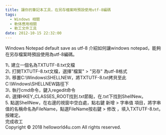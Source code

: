 ```yaml
---
title: 讓你的筆記本工具，在另存檔案時預設使用utf-8編碼
tags:
  - Windows 相關
  - 軟体應用相關
  - 軟工文件工具
date: 2012-10-15 22:32:00
---
```


Windows Notepad default save as utf-8
介紹如何讓windows notepad，能夠在另存檔案時預設使用為utf-8編碼。
<div>
</div><div>1\. 建立一個名為TXTUTF-8.txt文檔</div><div>
</div><div>2\. 打開TXTUTF-8.txt文檔，選擇"檔案" &gt; "另存" 為utf-8格式</div><div>
</div><div>3\. 移置C:\Windows\SHELLNEW，將TXTUTF-8.txt拷貝至此C:\Windows\SHELLNEW路徑下</div><div>
</div><div>3\. 執行cmd命令，鍵入regedit命令</div><div>
</div><div>4\. 選擇HKEY_CLASSES_ROOT找到.txt節點，在.txt下找到ShellNew。</div><div>
</div><div>5.&nbsp;點選ShellNew，在右邊的視窗中空白處，點右鍵&nbsp;新增 &gt; 字串值&nbsp;項目，將字串值的名稱命名為FileName，點選FileName按右鍵 &gt; 修改 ，填入TXTUTF-8.txt，按確定。</div><div>
</div><div>完成收工</div><div></div><div class="blogger-post-footer">Copyright © 2018 helloworld4u.com All rights reserved.</div>
